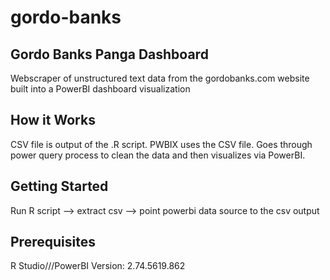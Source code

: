 # gordo-banks
## Gordo Banks Panga Dashboard
Webscraper of unstructured text data from the gordobanks.com website built into a PowerBI dashboard visualization

## How it Works
CSV file is output of the .R script.
PWBIX uses the CSV file. Goes through power query process to clean the data and then visualizes via PowerBI.

## Getting Started
Run R script --> extract csv -->  point powerbi data source to the csv output

## Prerequisites
R Studio///PowerBI Version: 2.74.5619.862
